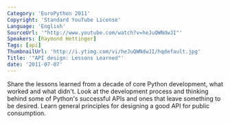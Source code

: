```yaml
---
Category: 'EuroPython 2011'
Copyright: 'Standard YouTube License'
Language: 'English'
SourceUrl: '"http://www.youtube.com/watch?v=heJuQWNdwJI"'
Speakers: [Raymond Hettinger]
Tags: [api]
ThumbnailUrl: 'http://i.ytimg.com/vi/heJuQWNdwJI/hqdefault.jpg'
Title: '"API design: Lessons Learned"'
date: '2011-07-07'
---
```

Share the lessons learned from a decade of core Python development, what
worked and what didn't. Look at the development process and thinking behind
some of Python's successful APIs and ones that leave something to be desired.
Learn general principles for designing a good API for public consumption.

